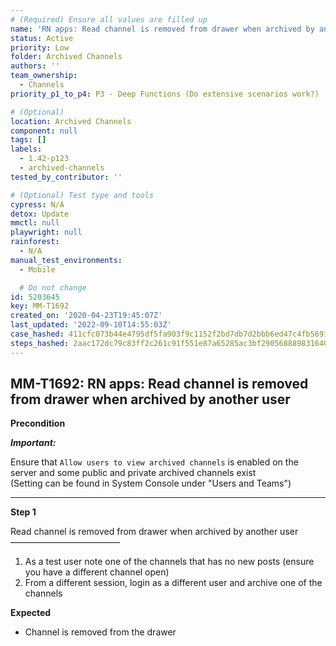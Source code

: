 ```yaml
---
# (Required) Ensure all values are filled up
name: 'RN apps: Read channel is removed from drawer when archived by another user'
status: Active
priority: Low
folder: Archived Channels
authors: ''
team_ownership:
  - Channels
priority_p1_to_p4: P3 - Deep Functions (Do extensive scenarios work?)

# (Optional)
location: Archived Channels
component: null
tags: []
labels:
  - 1.42-p123
  - archived-channels
tested_by_contributor: ''

# (Optional) Test type and tools
cypress: N/A
detox: Update
mmctl: null
playwright: null
rainforest:
  - N/A
manual_test_environments:
  - Mobile

  # Do not change
id: 5203645
key: MM-T1692
created_on: '2020-04-23T19:45:07Z'
last_updated: '2022-09-10T14:55:03Z'
case_hashed: 411cfc073b44e4795df5fa903f9c1152f2bd7db7d2bbb6ed47c4fb56913d7c901fbe35fc209e66af744a494a6e1209db
steps_hashed: 2aac172dc79c83ff2c261c91f551e87a65285ac3bf29056888983164056da97ee6897e901a2a19174300eeca6af124e0
---
```


<!-- (Auto-generated) Based on frontmatter's "key" and "name" -->

## MM-T1692: RN apps: Read channel is removed from drawer when archived by another user

**Precondition**

_**Important:**_

Ensure that `Allow users to view archived channels` is enabled on the server and some public and private archived channels exist\
(Setting can be found in System Console under "Users and Teams")

---

**Step 1**

Read channel is removed from drawer when archived by another user\
–––––––––––––––––––––––––

1. As a test user note one of the channels that has no new posts (ensure you have a different channel open)
2. From a different session, login as a different user and archive one of the channels

**Expected**

- Channel is removed from the drawer
